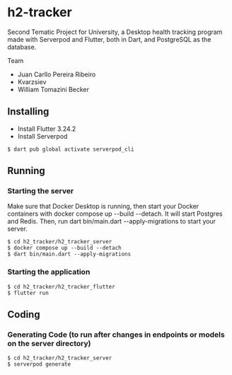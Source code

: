 # h2-tracker

Second Tematic Project for University, a Desktop health tracking program made with Serverpod and Flutter, both in Dart, and PostgreSQL as the database.

Team
  - Juan Carllo Pereira Ribeiro
  - Kvarzsiev  
  - William Tomazini Becker

## Installing

- Install Flutter 3.24.2
- Install Serverpod

```
$ dart pub global activate serverpod_cli
```

## Running

### Starting the server

Make sure that Docker Desktop is running, then start your Docker containers with docker compose up --build --detach. It will start Postgres and Redis. Then, run dart bin/main.dart --apply-migrations to start your server.

```
$ cd h2_tracker/h2_tracker_server
$ docker compose up --build --detach
$ dart bin/main.dart --apply-migrations
```

### Starting the application

```
$ cd h2_tracker/h2_tracker_flutter
$ flutter run
```

## Coding

### Generating Code (to run after changes in endpoints or models on the server directory)

```
$ cd h2_tracker/h2_tracker_server
$ serverpod generate
```
